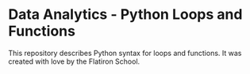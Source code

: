 # Data Analytics - Python Loops and Functions

This repository describes Python syntax for loops and functions. It was created with love by the Flatiron School.
